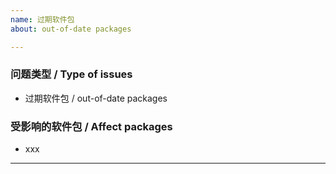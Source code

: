```yaml
---
name: 过期软件包
about: out-of-date packages

---
```


### 问题类型 / Type of issues

* 过期软件包 / out-of-date packages

### 受影响的软件包 / Affect packages

* xxx

----
